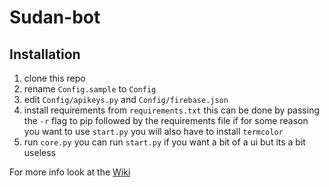 # Sudan-bot
## Installation
1. clone this repo
2. rename `Config.sample` to `Config`
3. edit `Config/apikeys.py` and `Config/firebase.json`
4. install requirements from `requirements.txt` this can be done by passing the `-r` flag to pip followed by the requirements file if for some reason you want to use `start.py` you will also have to install `termcolor`
5. run `core.py` you can run `start.py` if you want a bit of a ui but its a bit useless

For more info look at the [Wiki](https://github.com/TheSuperGamer20578/Sudan-bot/wiki)
